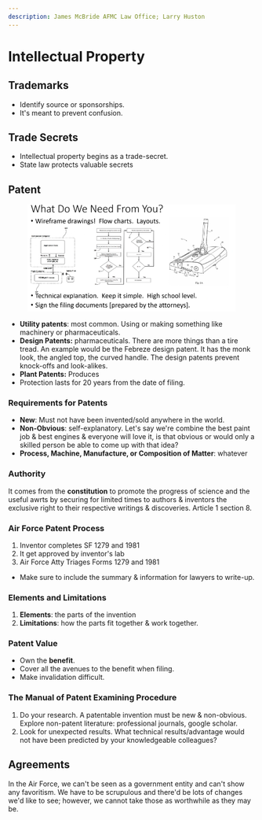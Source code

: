 ```yaml
---
description: James McBride AFMC Law Office; Larry Huston
---
```


# Intellectual Property

## Trademarks

* Identify source or sponsorships.
* It's meant to prevent confusion.

## Trade Secrets

* Intellectual property begins as a trade-secret.
* State law protects valuable secrets

## Patent



<figure><img src="../../.gitbook/assets/image (2) (1) (1) (1) (1) (1) (1) (1) (1) (1).png" alt=""><figcaption></figcaption></figure>

* **Utility patents**: most common. Using or making something like machinery or pharmaceuticals.&#x20;
* **Design Patents:** pharmaceuticals. There are more things than a tire tread. An example would be the Febreze design patent. It has the monk look, the angled top, the curved handle. The design patents prevent knock-offs and look-alikes.&#x20;
* **Plant Patents:** Produces&#x20;
* Protection lasts for 20 years from the date of filing.&#x20;

### Requirements for Patents

* **New**: Must not have been invented/sold anywhere in the world.&#x20;
* **Non-Obvious**: self-explanatory. Let's say we're combine the best paint job & best engines & everyone will love it, is that obvious or would only a skilled person be able to come up with that idea?
* **Process, Machine, Manufacture, or Composition of Matter**: whatever

### Authority

It comes from the **constitution** to promote the progress of science and the useful awrts by securing for limited times to authors & inventors the exclusive right to their respective writings & discoveries. Article 1 section 8.&#x20;

### Air Force Patent Process

1. Inventor completes SF 1279 and 1981
2. It get approved by inventor's lab
3. Air Force Atty Triages Forms 1279 and 1981

* Make sure to include the summary & information for lawyers to write-up. &#x20;

### Elements and Limitations

1. **Elements**: the parts of the invention
2. **Limitations**: how the parts fit together & work together.

### Patent Value

* Own the **benefit**.&#x20;
* Cover all the avenues to the benefit when filing.&#x20;
* Make invalidation difficult.

### The Manual of Patent Examining Procedure

1. Do your research. A patentable invention must be new & non-obvious. Explore non-patent literature: professional journals, google scholar.&#x20;
2. Look for unexpected results. What technical results/advantage would not have been predicted by your knowledgeable colleagues?

## Agreements

In the Air Force, we can't be seen as a government entity and can't show any favoritism. We have to be scrupulous and there'd be lots of changes we'd like to see; however, we cannot take those as worthwhile as they may be.&#x20;



